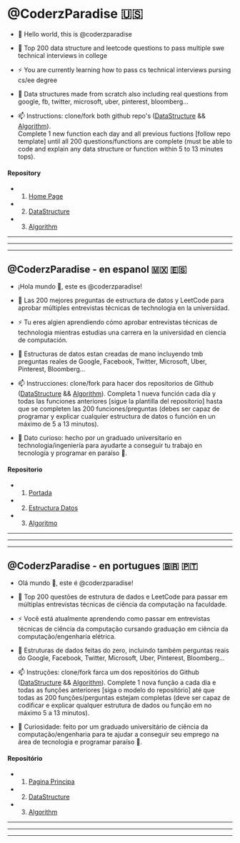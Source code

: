# @CoderzParadise 🇺🇸 
- 👋 Hello world, this is @coderzparadise

- 👀 Top 200 data structure and leetcode questions to pass multiple swe technical interviews in college

- ⚡ You are currently learning how to pass cs technical interviews pursing cs/ee degree

- 💞️ Data structures made from scratch also including real questions from google, fb, twitter, microsoft, uber, pinterest, bloomberg... 

- 📫 Instructions: clone/fork both github repo's ([DataStructure](https://github.com/coderzparadise/DataStructure) && [Algorithm](https://github.com/coderzparadise/Algorithm)).\
Complete 1 new function each day and all previous fuctions [follow repo template] until all 200 questions/functions are complete (must be able to code and explain any data structure or function within 5 to 13 minutes tops).

#### Repository
- 1. [Home Page](https://github.com/coderzparadise)
- 2. [DataStructure](https://github.com/coderzparadise/DataStructure)
- 3. [Algorithm](https://github.com/coderzparadise/Algorithm)
---
---
---

## @CoderzParadise - en espanol 🇲🇽 🇪🇸
- ¡Hola mundo 👋, este es @coderzparadise!

- 👀 Las 200 mejores preguntas de estructura de datos y LeetCode para aprobar múltiples entrevistas técnicas de technologia en la universidad.

- ⚡ Tu eres algien aprendiendo cómo aprobar entrevistas técnicas de technologia mientras estudias una carrera en la universidad en ciencia de computación.

- 💞️ Estructuras de datos estan creadas de mano incluyendo tmb preguntas reales de Google, Facebook, Twitter, Microsoft, Uber, Pinterest, Bloomberg...

- 📫 Instrucciones: clone/fork para hacer dos repositorios de Github ([DataStructure](https://github.com/coderzparadise/DataStructure) && [Algorithm](https://github.com/coderzparadise/Algorithm)). Completa 1 nueva función cada día y todas las funciones anteriores [sigue la plantilla del repositorio] hasta que se completen las 200 funciones/preguntas (debes ser capaz de programar y explicar cualquier estructura de datos o función en un máximo de 5 a 13 minutos).

- 🌱 Dato curioso: hecho por un graduado universitario en technologia/ingeniería para ayudarte a conseguir tu trabajo en tecnología y programar en paraíso 🌴.

#### Repositorio 
- 1. [Portada](https://github.com/coderzparadise)
- 2. [Estructura Datos](https://github.com/coderzparadise/DataStructure)
- 3. [Algoritmo](https://github.com/coderzparadise/Algorithm)
---
---
---

## @CoderzParadise - en portugues 🇧🇷 🇵🇹
- Olá mundo 👋, este é @coderzparadise!

- 👀 Top 200 questões de estrutura de dados e LeetCode para passar em múltiplas entrevistas técnicas de ciência da computação na faculdade.

- ⚡ Você está atualmente aprendendo como passar em entrevistas técnicas de ciência da computação cursando graduação em ciência da computação/engenharia elétrica.

- 💞️ Estruturas de dados feitas do zero, incluindo também perguntas reais do Google, Facebook, Twitter, Microsoft, Uber, Pinterest, Bloomberg...

- 📫 Instruções: clone/fork farca um dos repositórios do Github ([DataStructure](https://github.com/coderzparadise/DataStructure) && [Algorithm](https://github.com/coderzparadise/Algorithm)). Complete 1 nova função a cada dia e todas as funções anteriores [siga o modelo do repositório] até que todas as 200 funções/perguntas estejam completas (deve ser capaz de codificar e explicar qualquer estrutura de dados ou função em no máximo 5 a 13 minutos).

- 🌱 Curiosidade: feito por um graduado universitário de ciência da computação/engenharia para te ajudar a conseguir seu emprego na área de tecnologia e programar paraíso 🌴.

#### Repositório 
- 1. [Pagina Principa](https://github.com/coderzparadise)
- 2. [DataStructure](https://github.com/coderzparadise/DataStructure)
- 3. [Algorithm](https://github.com/coderzparadise/Algorithm)
---
---
---

<!---
coderzparadise/coderzparadise is a ✨ special ✨ repository because its `README.md` (this file) appears on your GitHub profile.
You can click the Preview link to take a look at your changes.
--->
